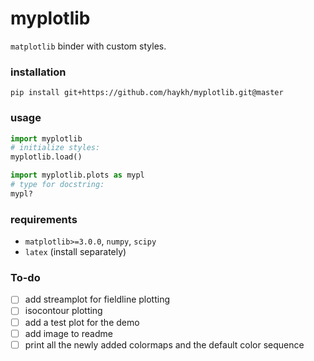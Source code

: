 # myplotlib

`matplotlib` binder with custom styles.

### installation

```shell
pip install git+https://github.com/haykh/myplotlib.git@master
```

### usage

```python
import myplotlib
# initialize styles:
myplotlib.load()

import myplotlib.plots as mypl
# type for docstring:
mypl? 
```

### requirements

* `matplotlib>=3.0.0`, `numpy`, `scipy`
* `latex` (install separately)

### To-do

- [ ] add streamplot for fieldline plotting 
- [ ] isocontour plotting
- [ ] add a test plot for the demo
- [ ] add image to readme
- [ ] print all the newly added colormaps and the default color sequence
